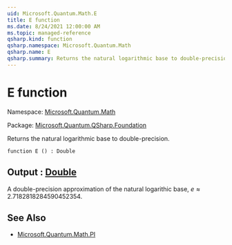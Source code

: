 ```yaml
---
uid: Microsoft.Quantum.Math.E
title: E function
ms.date: 8/24/2021 12:00:00 AM
ms.topic: managed-reference
qsharp.kind: function
qsharp.namespace: Microsoft.Quantum.Math
qsharp.name: E
qsharp.summary: Returns the natural logarithmic base to double-precision.
---
```


# E function

Namespace: [Microsoft.Quantum.Math](xref:Microsoft.Quantum.Math)

Package: [Microsoft.Quantum.QSharp.Foundation](https://nuget.org/packages/Microsoft.Quantum.QSharp.Foundation)


Returns the natural logarithmic base to double-precision.

```qsharp
function E () : Double
```


## Output : [Double](xref:microsoft.quantum.qsharp.valueliterals#double-literals)

A double-precision approximation of the natural logarithic base,$e \approx 2.7182818284590452354$.

## See Also

- [Microsoft.Quantum.Math.PI](xref:Microsoft.Quantum.Math.PI)